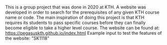 This is a group project that was done in 2020 at KTH. 
A website was developed in order to search for the prerequisites of any given KTH course name or code.
The main inspiration of doing this project is that KTH requires its students 
to pass specific courses before they can finally become eligible to take a higher level course.
The website can be found at:    https://pegasuskth.github.io/index.html
Example input to test the features of the website: "SK1118"

